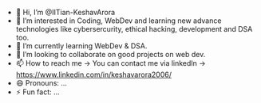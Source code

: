 - 👋 Hi, I’m @IITian-KeshavArora
- 👀 I’m interested in Coding, WebDev and learning new advance technologies like cybersercurity, ethical hacking, development and DSA too.
- 🌱 I’m currently learning WebDev & DSA.
- 💞️ I’m looking to collaborate on good projects on web dev.
- 📫 How to reach me -> You can contact me via linkedIn -> https://www.linkedin.com/in/keshavarora2006/
- 😄 Pronouns: ...
- ⚡ Fun fact: ...

<!---
IITian-KeshavArora/IITian-KeshavArora is a ✨ special ✨ repository because its `README.md` (this file) appears on your GitHub profile.
You can click the Preview link to take a look at your changes.
--->
